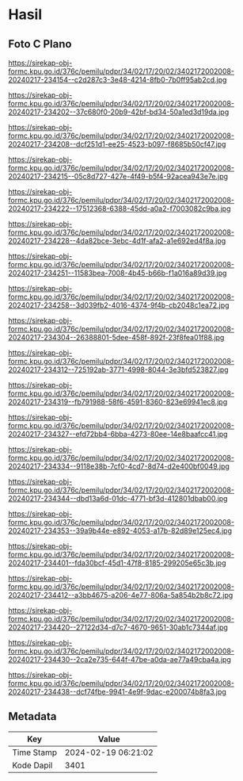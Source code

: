 # Hasil

## Foto C Plano

https://sirekap-obj-formc.kpu.go.id/376c/pemilu/pdpr/34/02/17/20/02/3402172002008-20240217-234154--c2d287c3-3e48-4214-8fb0-7b0ff95ab2cd.jpg

https://sirekap-obj-formc.kpu.go.id/376c/pemilu/pdpr/34/02/17/20/02/3402172002008-20240217-234202--37c680f0-20b9-42bf-bd34-50a1ed3d19da.jpg

https://sirekap-obj-formc.kpu.go.id/376c/pemilu/pdpr/34/02/17/20/02/3402172002008-20240217-234208--dcf251d1-ee25-4523-b097-f8685b50cf47.jpg

https://sirekap-obj-formc.kpu.go.id/376c/pemilu/pdpr/34/02/17/20/02/3402172002008-20240217-234215--05c8d727-427e-4f49-b5f4-92acea943e7e.jpg

https://sirekap-obj-formc.kpu.go.id/376c/pemilu/pdpr/34/02/17/20/02/3402172002008-20240217-234222--17512368-6388-45dd-a0a2-f7003082c9ba.jpg

https://sirekap-obj-formc.kpu.go.id/376c/pemilu/pdpr/34/02/17/20/02/3402172002008-20240217-234228--4da82bce-3ebc-4d1f-afa2-a1e692ed4f8a.jpg

https://sirekap-obj-formc.kpu.go.id/376c/pemilu/pdpr/34/02/17/20/02/3402172002008-20240217-234251--11583bea-7008-4b45-b66b-f1a016a89d39.jpg

https://sirekap-obj-formc.kpu.go.id/376c/pemilu/pdpr/34/02/17/20/02/3402172002008-20240217-234258--3d039fb2-4016-4374-9f4b-cb2048c1ea72.jpg

https://sirekap-obj-formc.kpu.go.id/376c/pemilu/pdpr/34/02/17/20/02/3402172002008-20240217-234304--26388801-5dee-458f-892f-23f8fea01f88.jpg

https://sirekap-obj-formc.kpu.go.id/376c/pemilu/pdpr/34/02/17/20/02/3402172002008-20240217-234312--725192ab-3771-4998-8044-3e3bfd523827.jpg

https://sirekap-obj-formc.kpu.go.id/376c/pemilu/pdpr/34/02/17/20/02/3402172002008-20240217-234319--fb791988-58f6-4591-8360-823e69941ec8.jpg

https://sirekap-obj-formc.kpu.go.id/376c/pemilu/pdpr/34/02/17/20/02/3402172002008-20240217-234327--efd72bb4-6bba-4273-80ee-14e8baafcc41.jpg

https://sirekap-obj-formc.kpu.go.id/376c/pemilu/pdpr/34/02/17/20/02/3402172002008-20240217-234334--9118e38b-7cf0-4cd7-8d74-d2e400bf0049.jpg

https://sirekap-obj-formc.kpu.go.id/376c/pemilu/pdpr/34/02/17/20/02/3402172002008-20240217-234344--dbd13a6d-01dc-4771-bf3d-412801dbab00.jpg

https://sirekap-obj-formc.kpu.go.id/376c/pemilu/pdpr/34/02/17/20/02/3402172002008-20240217-234353--39a9b44e-e892-4053-a17b-82d89e125ec4.jpg

https://sirekap-obj-formc.kpu.go.id/376c/pemilu/pdpr/34/02/17/20/02/3402172002008-20240217-234401--fda30bcf-45d1-47f8-8185-299205e65c3b.jpg

https://sirekap-obj-formc.kpu.go.id/376c/pemilu/pdpr/34/02/17/20/02/3402172002008-20240217-234412--a3bb4675-a206-4e77-806a-5a854b2b8c72.jpg

https://sirekap-obj-formc.kpu.go.id/376c/pemilu/pdpr/34/02/17/20/02/3402172002008-20240217-234420--27122d34-d7c7-4670-9651-30ab1c7344af.jpg

https://sirekap-obj-formc.kpu.go.id/376c/pemilu/pdpr/34/02/17/20/02/3402172002008-20240217-234430--2ca2e735-644f-47be-a0da-ae77a49cba4a.jpg

https://sirekap-obj-formc.kpu.go.id/376c/pemilu/pdpr/34/02/17/20/02/3402172002008-20240217-234438--dcf74fbe-9941-4e9f-9dac-e200074b8fa3.jpg


## Metadata

| Key        | Value               |
| ---------- | ------------------- |
| Time Stamp | 2024-02-19 06:21:02 |
| Kode Dapil | 3401                |



